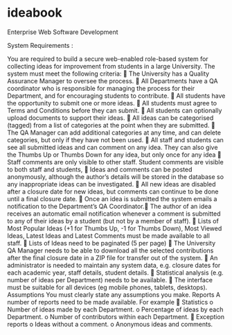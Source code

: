 # ideabook
Enterprise Web Software Development 

System Requirements :

You are required to build a secure web-enabled role-based system for collecting ideas for
improvement from students in a large University.
The system must meet the following criteria:
 The University has a Quality Assurance Manager to oversee the process.
 All Departments have a QA coordinator who is responsible for managing the process
for their Department, and for encouraging students to contribute.
 All students have the opportunity to submit one or more ideas.
 All students must agree to Terms and Conditions before they can submit.
 All students can optionally upload documents to support their ideas.
 All ideas can be categorised (tagged) from a list of categories at the point when they
are submitted.
 The QA Manager can add additional categories at any time, and can delete categories,
but only if they have not been used.
 All staff and students can see all submitted ideas and can comment on any idea. They
can also give the Thumbs Up or Thumbs Down for any idea, but only once for any
idea
 Staff comments are only visible to other staff. Student comments are visible to both
staff and students,
 Ideas and comments can be posted anonymously, although the author’s details will be
stored in the database so any inappropriate ideas can be investigated.
 All new ideas are disabled after a closure date for new ideas, but comments can
continue to be done until a final closure date.
 Once an idea is submitted the system emails a notification to the Department’s QA
Coordinator. The author of an idea receives an automatic email notification whenever a comment is
submitted to any of their ideas by a student (but not by a member of staff).
 Lists of Most Popular Ideas (+1 for Thumbs Up, -1 for Thumbs Down), Most Viewed
Ideas, Latest Ideas and Latest Comments must be made available to all staff.
 Lists of Ideas need to be paginated (5 per page)
 The University QA Manager needs to be able to download all the selected
contributions after the final closure date in a ZIP file for transfer out of the system.
 An administrator is needed to maintain any system data, e.g. closure dates for each
academic year, staff details, student details.
 Statistical analysis (e.g. number of ideas per Department) needs to be available.
 The interface must be suitable for all devices (eg mobile phones, tablets, desktops).
Assumptions
You must clearly state any assumptions you make.
Reports
A number of reports need to be made available. For example
 Statistics
o Number of ideas made by each Department.
o Percentage of ideas by each Department.
o Number of contributors within each Department.
 Exception reports
o Ideas without a comment.
o Anonymous ideas and comments.
